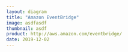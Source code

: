```yaml
---
layout: diagram
title: "Amazon EventBridge"
image: asdfasdf
thumbnail: asdf
product: http://aws.amazon.com/eventbridge/
date: 2019-12-02
---
```

